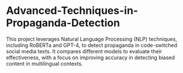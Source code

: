 # Advanced-Techniques-in-Propaganda-Detection
This project leverages Natural Language Processing (NLP) techniques, including RoBERTa and GPT-4, to detect propaganda in code-switched social media texts. It compares different models to evaluate their effectiveness, with a focus on improving accuracy in detecting biased content in multilingual contexts.
